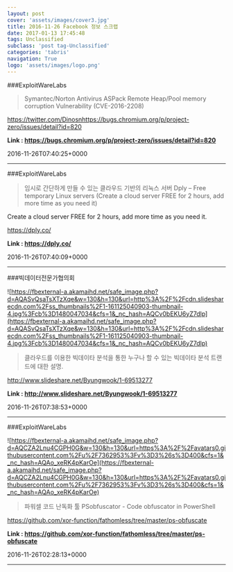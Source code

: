 ```yaml
---
layout: post
cover: 'assets/images/cover3.jpg'
title: 2016-11-26 Facebook 정보 스크랩
date: 2017-01-13 17:45:48
tags: Unclassified
subclass: 'post tag-Unclassified'
categories: 'tabris'
navigation: True
logo: 'assets/images/logo.png'
---
```


###ExploitWareLabs

>Symantec/Norton Antivirus ASPack Remote Heap/Pool memory corruption Vulnerability (CVE-2016-2208)

https://twitter.com/Dinosnhttps://bugs.chromium.org/p/project-zero/issues/detail?id=820

**Link : <https://bugs.chromium.org/p/project-zero/issues/detail?id=820>**

2016-11-26T07:40:25+0000

---

###ExploitWareLabs

>임시로 간단하게 만들 수 있는 클라우드 기반의 리눅스 서버
Dply – Free temporary Linux servers (Create a cloud server FREE for 2 hours, add more time as you need it) 

Create a cloud server FREE for 2 hours, add more time as you need it. 

https://dply.co/

**Link : <https://dply.co/>**

2016-11-26T07:40:09+0000

---

###빅데이터전문가협의회

![https://fbexternal-a.akamaihd.net/safe_image.php?d=AQASvQsaTsXTzXqe&w=130&h=130&url=http%3A%2F%2Fcdn.slidesharecdn.com%2Fss_thumbnails%2F1-161125040903-thumbnail-4.jpg%3Fcb%3D1480047034&cfs=1&_nc_hash=AQCv0bEKU6yZ7dlp](https://fbexternal-a.akamaihd.net/safe_image.php?d=AQASvQsaTsXTzXqe&w=130&h=130&url=http%3A%2F%2Fcdn.slidesharecdn.com%2Fss_thumbnails%2F1-161125040903-thumbnail-4.jpg%3Fcb%3D1480047034&cfs=1&_nc_hash=AQCv0bEKU6yZ7dlp)

>클라우드를 이용한 빅데이타 분석을 통한 누구나 할 수 있는 빅데이타 분석 트랜드에 대한 설명. 

http://www.slideshare.net/Byungwook/1-69513277

**Link : <http://www.slideshare.net/Byungwook/1-69513277>**

2016-11-26T07:38:53+0000

---

###ExploitWareLabs

![https://fbexternal-a.akamaihd.net/safe_image.php?d=AQCZA2Lnu4CGPH0G&w=130&h=130&url=https%3A%2F%2Favatars0.githubusercontent.com%2Fu%2F7362953%3Fv%3D3%26s%3D400&cfs=1&_nc_hash=AQAo_xeRK4pKarOe](https://fbexternal-a.akamaihd.net/safe_image.php?d=AQCZA2Lnu4CGPH0G&w=130&h=130&url=https%3A%2F%2Favatars0.githubusercontent.com%2Fu%2F7362953%3Fv%3D3%26s%3D400&cfs=1&_nc_hash=AQAo_xeRK4pKarOe)

>파워셀 코드 난독화 툴  PSobfuscator - Code obfuscator in PowerShell

https://github.com/xor-function/fathomless/tree/master/ps-obfuscate

**Link : <https://github.com/xor-function/fathomless/tree/master/ps-obfuscate>**

2016-11-26T02:28:13+0000

---

